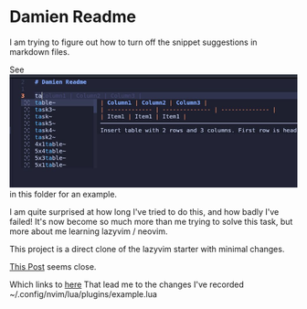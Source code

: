 # Damien Readme


I am trying to figure out how to turn off the snippet suggestions in markdown files. 

See ![screen.jpg](./screen.jpg) in this folder for an example. 

I am quite surprised at how long I've tried to do this, and how badly I've failed! It's now become so much more than me trying to solve this task, but more about me learning lazyvim / neovim. 

This project is a direct clone of the lazyvim starter with minimal changes. 

[This Post](https://www.reddit.com/r/neovim/comments/18d2vad/how_to_disable_the_snippet_window_neovim_lazyvim/) seems close. 

Which links to [here](https://github.com/hrsh7th/nvim-cmp/blob/0b751f6beef40fd47375eaf53d3057e0bfa317e4/doc/cmp.txt#L956-L969)
That lead me to the changes I've recorded ~/.config/nvim/lua/plugins/example.lua

